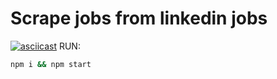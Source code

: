 # Scrape jobs from linkedin jobs
[![asciicast](https://asciinema.org/a/HIWqTwD7xYdx3gAek13aBbpLO.svg)](https://asciinema.org/a/HIWqTwD7xYdx3gAek13aBbpLO)
RUN:
```bash
npm i && npm start 
```
